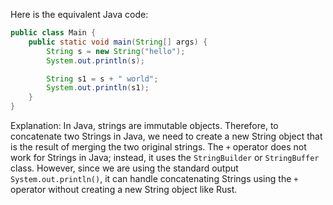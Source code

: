 Here is the equivalent Java code:

```java
public class Main {
    public static void main(String[] args) {
        String s = new String("hello");
        System.out.println(s);

        String s1 = s + " world";
        System.out.println(s1);
    }
}
```

Explanation: 
In Java, strings are immutable objects. Therefore, to concatenate two Strings in Java, we need to create a new String object that is the result of merging the two original strings. The `+` operator does not work for Strings in Java; instead, it uses the `StringBuilder` or `StringBuffer` class. However, since we are using the standard output `System.out.println()`, it can handle concatenating Strings using the `+` operator without creating a new String object like Rust.
